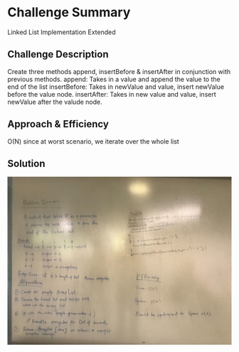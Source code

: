 # Challenge Summary
Linked List Implementation Extended

## Challenge Description
Create three methods append, insertBefore & insertAfter in conjunction with previous
methods. 
append: Takes in a value and append the value to the end of the list
insertBefore: Takes in newValue and value, insert newValue before the value node.
insertAfter: Takes in new value and value, insert newValue after the valude node.

## Approach & Efficiency
<!-- What approach did you take? Why? What is the Big O space/time for this approach? -->
O(N) since at worst scenario, we iterate over the whole list
## Solution
<!-- Embedded whiteboard image -->
![](../assets/challenge-7.jpg)
